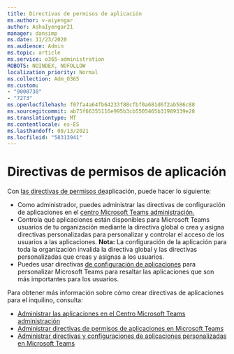 ```yaml
---
title: Directivas de permisos de aplicación
ms.author: v-aiyengar
author: AshaIyengar21
manager: dansimp
ms.date: 11/23/2020
ms.audience: Admin
ms.topic: article
ms.service: o365-administration
ROBOTS: NOINDEX, NOFOLLOW
localization_priority: Normal
ms.collection: Adm_O365
ms.custom:
- "9000730"
- "7273"
ms.openlocfilehash: f07fa4a64fb64233f88cfbf0a681d6f2ab586c88
ms.sourcegitcommit: ab75f66355116e995b3cb5505465b31989339e28
ms.translationtype: MT
ms.contentlocale: es-ES
ms.lasthandoff: 08/13/2021
ms.locfileid: "58313941"
---
```

# <a name="app-permission-policies"></a>Directivas de permisos de aplicación

Con [las directivas de permisos de](https://docs.microsoft.com/microsoftteams/teams-app-permission-policies)aplicación, puede hacer lo siguiente:
- Como administrador, puedes administrar las directivas de configuración de aplicaciones en el [centro Microsoft Teams administración.](https://admin.teams.microsoft.com/policies/app-permission)
- Controla qué aplicaciones están disponibles para Microsoft Teams usuarios de [](https://docs.microsoft.com/microsoftteams/teams-app-permission-policies#create-a-custom-app-permission-policy) tu organización mediante la directiva global o crea y asigna directivas personalizadas para personalizar y controlar el acceso de los usuarios a las aplicaciones. 
**Nota:** La configuración de la aplicación para toda la organización invalida la directiva global y las directivas personalizadas que creas y asignas a los usuarios.
- Puedes usar directivas [de configuración de aplicaciones](https://docs.microsoft.com/microsoftteams/teams-app-setup-policies) para personalizar Microsoft Teams para resaltar las aplicaciones que son más importantes para los usuarios. 


Para obtener más información sobre cómo crear directivas de aplicaciones para el inquilino, consulta:
- [Administrar las aplicaciones en el Centro Microsoft Teams administración](https://docs.microsoft.com/MicrosoftTeams/manage-apps)
- [Administrar directivas de permisos de aplicaciones en Microsoft Teams](https://docs.microsoft.com/microsoftteams/teams-app-permission-policies)
- [Administrar directivas y configuraciones de aplicaciones personalizadas en Microsoft Teams](https://docs.microsoft.com/MicrosoftTeams/teams-custom-app-policies-and-settings)
